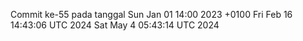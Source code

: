 Commit ke-55 pada tanggal Sun Jan 01 14:00 2023 +0100
Fri Feb 16 14:43:06 UTC 2024
Sat May  4 05:43:14 UTC 2024

